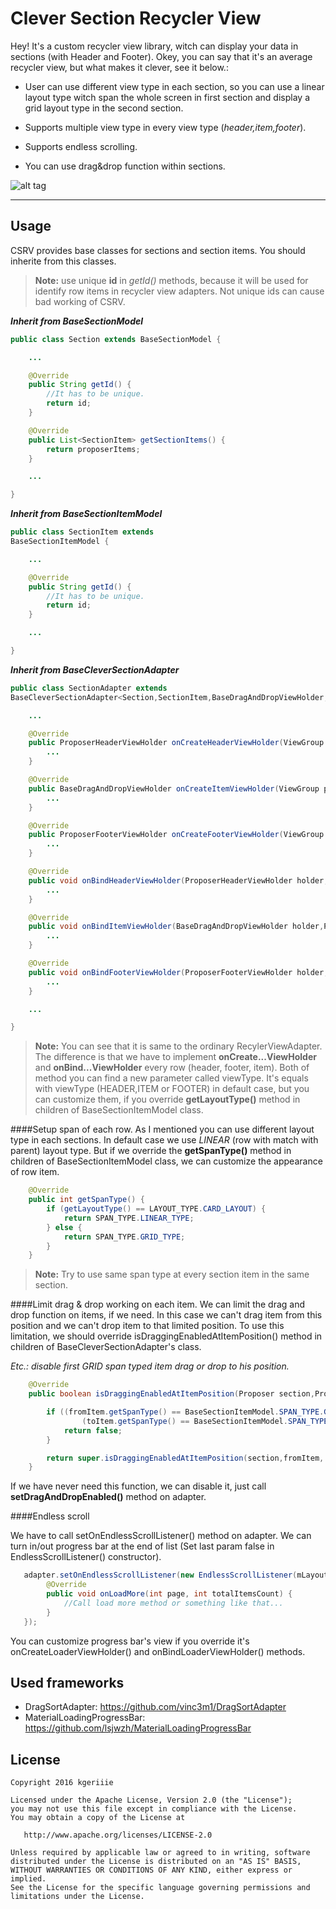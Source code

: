 Clever Section Recycler View
=============================

Hey! It's a custom recycler view library, witch can display your data in sections (with Header and Footer). Okey, you can say that it's an average recycler view, but what makes it clever, see it below.:

- User can use different view type in each section, so you can use a linear layout type witch span the whole screen in first section and display a grid layout type in the second section.

- Supports multiple view type in every view type (*header,item,footer*).

- Supports endless scrolling.

- You can use drag&drop function within sections.


![alt tag](https://github.com/kgeriiie/cleversectionview/blob/master/images/clever_section_recyclerview.gif)

----------

Usage
----------

CSRV provides base classes for sections and section items. You should inherite from this classes.

>**Note:** use unique **id** in *getId()* methods, because it will be used for identify row items in recycler view adapters. Not unique ids can cause bad working of CSRV.

***Inherit from BaseSectionModel***
```java
public class Section extends BaseSectionModel {

    ...

	@Override
    public String getId() {
	    //It has to be unique.
        return id;
    }

    @Override
    public List<SectionItem> getSectionItems() {
        return proposerItems;
    }

	...

}
```

***Inherit from BaseSectionItemModel***
```java
public class SectionItem extends
BaseSectionItemModel {

	...

    @Override
    public String getId() {
	    //It has to be unique.
        return id;
    }

	...

}
```
***Inherit from BaseCleverSectionAdapter***
```java
public class SectionAdapter extends
BaseCleverSectionAdapter<Section,SectionItem,BaseDragAndDropViewHolder,ProposerHeaderViewHolder,ProposerFooterViewHolder> {

	...

    @Override
    public ProposerHeaderViewHolder onCreateHeaderViewHolder(ViewGroup parent, int layoutType) {
	    ...
    }

	@Override
    public BaseDragAndDropViewHolder onCreateItemViewHolder(ViewGroup parent, int layoutType) {
		...
	}

    @Override
    public ProposerFooterViewHolder onCreateFooterViewHolder(ViewGroup parent, int layoutType) {
		...
	}

    @Override
    public void onBindHeaderViewHolder(ProposerHeaderViewHolder holder,Proposer section, int layoutType) {
		...
	}

    @Override
    public void onBindItemViewHolder(BaseDragAndDropViewHolder holder,ProposerItem item, int layoutType) {
		...
	}

	@Override
    public void onBindFooterViewHolder(ProposerFooterViewHolder holder,Proposer section, int layoutType) {
		...
	}

	...

}
```

>**Note:** You can see that it is same to the ordinary RecylerViewAdapter. The difference is that we have to implement **onCreate...ViewHolder** and **onBind...ViewHolder** every row (header, footer, item). Both of method you can find a new parameter called viewType. It's equals with viewType (HEADER,ITEM or FOOTER) in default case, but you can customize them, if you override **getLayoutType()** method in children of BaseSectionItemModel class.

####Setup span of each row.
As I mentioned you can use different layout type in each sections. In default case we use *LINEAR* (row with match with parent) layout type. But if we override the **getSpanType()** method in children of BaseSectionItemModel class, we can customize the appearance of row item.

```java
    @Override
    public int getSpanType() {
        if (getLayoutType() == LAYOUT_TYPE.CARD_LAYOUT) {
            return SPAN_TYPE.LINEAR_TYPE;
        } else {
            return SPAN_TYPE.GRID_TYPE;
        }
    }
```

>**Note:** Try to use same span type at every section item in the same section.

####Limit drag & drop working on each item.
We can limit the drag and drop function on items, if we need. In this case we can't drag item from this position and we can't drop item to that limited position. To use this limitation, we should override isDraggingEnabledAtItemPosition() method in children of BaseCleverSectionAdapter's class.

*Etc.: disable first GRID span typed item drag or drop to his position.*
```java
    @Override
    public boolean isDraggingEnabledAtItemPosition(Proposer section,ProposerItem fromItem, ProposerItem toItem) {

        if ((fromItem.getSpanType() == BaseSectionItemModel.SPAN_TYPE.GRID_TYPE && section.getItemIndexInSection(fromItem) == 0) ||
                (toItem.getSpanType() == BaseSectionItemModel.SPAN_TYPE.GRID_TYPE && section.getItemIndexInSection(toItem) == 0)) {
            return false;
        }

        return super.isDraggingEnabledAtItemPosition(section,fromItem, toItem);
    }
```

If we have never need this function, we can disable it, just call **setDragAndDropEnabled()** method on adapter.

####Endless scroll

We have to call setOnEndlessScrollListener() method on adapter. We can turn in/out progress bar at the end of list (Set last param false in EndlessScrollListener() constructor).

```java
   adapter.setOnEndlessScrollListener(new EndlessScrollListener(mLayoutManager,adapter,true) {
        @Override
        public void onLoadMore(int page, int totalItemsCount) {
            //Call load more method or something like that...
        }
   });
```

You can customize progress bar's view if you override it's onCreateLoaderViewHolder() and onBindLoaderViewHolder() methods.


Used frameworks
---------------
- DragSortAdapter: https://github.com/vinc3m1/DragSortAdapter
- MaterialLoadingProgressBar: https://github.com/lsjwzh/MaterialLoadingProgressBar


License
-------

    Copyright 2016 kgeriiie

    Licensed under the Apache License, Version 2.0 (the "License");
    you may not use this file except in compliance with the License.
    You may obtain a copy of the License at

       http://www.apache.org/licenses/LICENSE-2.0

    Unless required by applicable law or agreed to in writing, software
    distributed under the License is distributed on an "AS IS" BASIS,
    WITHOUT WARRANTIES OR CONDITIONS OF ANY KIND, either express or implied.
    See the License for the specific language governing permissions and
    limitations under the License.